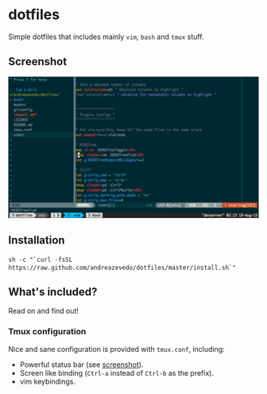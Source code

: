 dotfiles
========

Simple dotfiles that includes mainly `vim`, `bash` and `tmux` stuff.

## Screenshot

![vim screenshot](https://raw.githubusercontent.com/andreazevedo/dotfiles/screenshots/vim01.png)

## Installation

```shell
sh -c "`curl -fsSL https://raw.github.com/andreazevedo/dotfiles/master/install.sh`"
```

## What's included?

Read on and find out!

### Tmux configuration

Nice and sane configuration is provided with `tmux.conf`, including:
 - Powerful status bar (see [screenshot](#screenshot)).
 - Screen like binding (`Ctrl-a` instead of `Ctrl-b` as the prefix).
 - vim keybindings.
